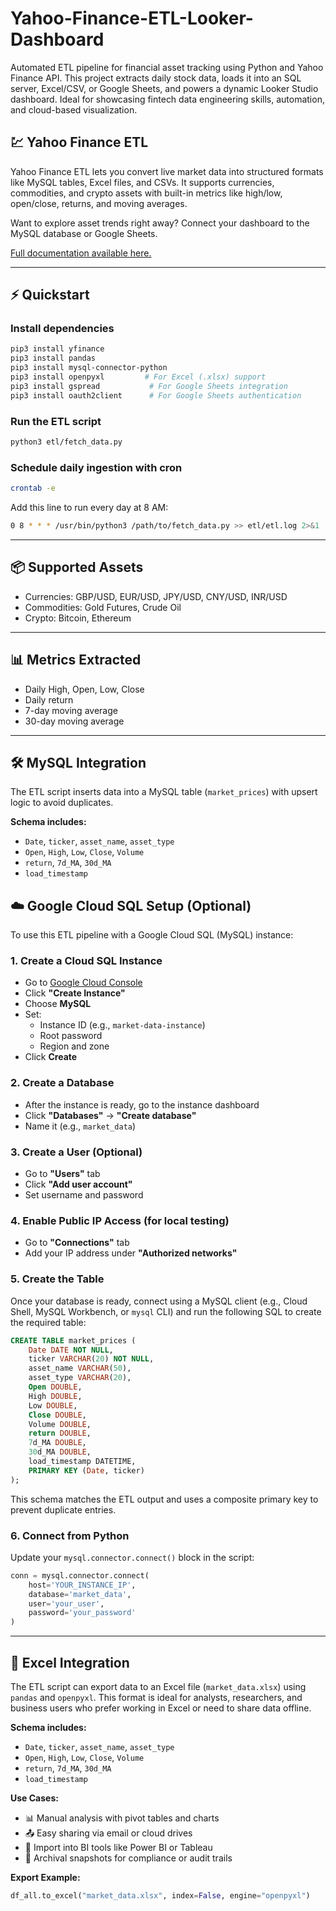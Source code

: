 # Yahoo-Finance-ETL-Looker-Dashboard

Automated ETL pipeline for financial asset tracking using Python and Yahoo Finance API. This project extracts daily stock data, loads it into an SQL server, Excel/CSV, or Google Sheets, and powers a dynamic Looker Studio dashboard. Ideal for showcasing fintech data engineering skills, automation, and cloud-based visualization.

## 💹 Yahoo Finance ETL

Yahoo Finance ETL lets you convert live market data into structured formats like MySQL tables, Excel files, and CSVs. It supports currencies, commodities, and crypto assets with built-in metrics like high/low, open/close, returns, and moving averages.

Want to explore asset trends right away? Connect your dashboard to the MySQL database or Google Sheets.

[Full documentation available here.](https://github.com/ibtisamk/yahoo-finance-etl-dashboard)

---

## ⚡ Quickstart

### Install dependencies

```bash
pip3 install yfinance
pip3 install pandas
pip3 install mysql-connector-python
pip3 install openpyxl         # For Excel (.xlsx) support
pip3 install gspread           # For Google Sheets integration
pip3 install oauth2client      # For Google Sheets authentication
```

### Run the ETL script

```bash
python3 etl/fetch_data.py
```

### Schedule daily ingestion with cron

```bash
crontab -e
```

Add this line to run every day at 8 AM:

```bash
0 8 * * * /usr/bin/python3 /path/to/fetch_data.py >> etl/etl.log 2>&1
```

---

## 📦 Supported Assets

- Currencies: GBP/USD, EUR/USD, JPY/USD, CNY/USD, INR/USD  
- Commodities: Gold Futures, Crude Oil  
- Crypto: Bitcoin, Ethereum

---

## 📊 Metrics Extracted

- Daily High, Open, Low, Close  
- Daily return  
- 7-day moving average  
- 30-day moving average

---

## 🛠️ MySQL Integration

The ETL script inserts data into a MySQL table (`market_prices`) with upsert logic to avoid duplicates.

**Schema includes:**

- `Date`, `ticker`, `asset_name`, `asset_type`  
- `Open`, `High`, `Low`, `Close`, `Volume`  
- `return`, `7d_MA`, `30d_MA`  
- `load_timestamp`

## ☁️ Google Cloud SQL Setup (Optional)

To use this ETL pipeline with a Google Cloud SQL (MySQL) instance:

### 1. Create a Cloud SQL Instance

- Go to [Google Cloud Console](https://console.cloud.google.com/sql)
- Click **"Create Instance"**
- Choose **MySQL**
- Set:
  - Instance ID (e.g., `market-data-instance`)
  - Root password
  - Region and zone
- Click **Create**

### 2. Create a Database

- After the instance is ready, go to the instance dashboard
- Click **"Databases"** → **"Create database"**
- Name it (e.g., `market_data`)

### 3. Create a User (Optional)

- Go to **"Users"** tab
- Click **"Add user account"**
- Set username and password

### 4. Enable Public IP Access (for local testing)

- Go to **"Connections"** tab
- Add your IP address under **"Authorized networks"**

### 5. Create the Table

Once your database is ready, connect using a MySQL client (e.g., Cloud Shell, MySQL Workbench, or `mysql` CLI) and run the following SQL to create the required table:

```sql
CREATE TABLE market_prices (
    Date DATE NOT NULL,
    ticker VARCHAR(20) NOT NULL,
    asset_name VARCHAR(50),
    asset_type VARCHAR(20),
    Open DOUBLE,
    High DOUBLE,
    Low DOUBLE,
    Close DOUBLE,
    Volume DOUBLE,
    return DOUBLE,
    7d_MA DOUBLE,
    30d_MA DOUBLE,
    load_timestamp DATETIME,
    PRIMARY KEY (Date, ticker)
);
```

This schema matches the ETL output and uses a composite primary key to prevent duplicate entries.

### 6. Connect from Python

Update your `mysql.connector.connect()` block in the script:

```python
conn = mysql.connector.connect(
    host='YOUR_INSTANCE_IP',
    database='market_data',
    user='your_user',
    password='your_password'
)
```

---

## 🧾 Excel Integration

The ETL script can export data to an Excel file (`market_data.xlsx`) using `pandas` and `openpyxl`. This format is ideal for analysts, researchers, and business users who prefer working in Excel or need to share data offline.

**Schema includes:**

- `Date`, `ticker`, `asset_name`, `asset_type`  
- `Open`, `High`, `Low`, `Close`, `Volume`  
- `return`, `7d_MA`, `30d_MA`  
- `load_timestamp`

**Use Cases:**

- 📊 Manual analysis with pivot tables and charts  
- 📤 Easy sharing via email or cloud drives  
- 📁 Import into BI tools like Power BI or Tableau  
- 📎 Archival snapshots for compliance or audit trails

**Export Example:**

```python
df_all.to_excel("market_data.xlsx", index=False, engine="openpyxl")
```
